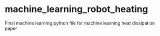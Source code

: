 # machine_learning_robot_heating
Final machine learning python file for machine learning heat dissipation paper
